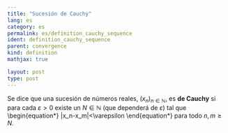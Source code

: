 ```yaml
---
title: "Sucesión de Cauchy"
lang: es
category: es
permalink: es/definition_cauchy_sequence
ident: definition_cauchy_sequence
parent: convergence
kind: definition
mathjax: true

layout: post
type: post
---
```


Se dice que una sucesión de números reales, $(x_n)_{n\in\mathbb{N}}$, es **de Cauchy** si para cada $\varepsilon>0$ existe un $N\in\mathbb{N}$ (que dependerá de $\varepsilon$) tal que
\begin{equation*}
|x_n-x_m|<\varepsilon
\end{equation*}
para todo $n,m\ge N$.
